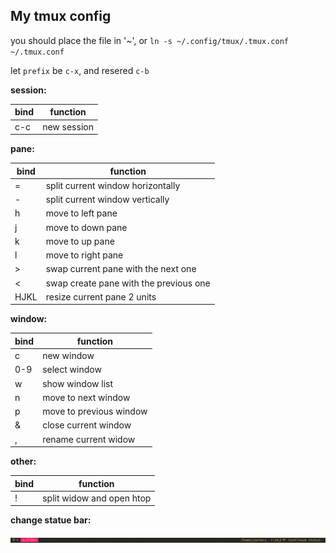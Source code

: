 ## My tmux config

you should place the file in '~', or `ln -s ~/.config/tmux/.tmux.conf ~/.tmux.conf`

let `prefix` be `c-x`, and resered `c-b`

**session:** 

| bind | function    |
|------|-------------|
| c-c  | new session |

**pane:** 

| bind | function                               |
|------|----------------------------------------|
| =    | split current window horizontally      |
| -    | split current window vertically        |
| h    | move to left pane                      |
| j    | move to down pane                      |
| k    | move to up pane                        |
| l    | move to right pane                     |
| >    | swap current pane with the next one    |
| <    | swap create pane with the previous one |
| HJKL | resize current pane 2 units            |

**window:** 

| bind | function                |
|------|-------------------------|
| c    | new window              |
| 0-9  | select window           |
| w    | show window list        |
| n    | move to next window     |
| p    | move to previous window |
| &    | close current window    |
| ,    | rename current widow    |

**other:** 

| bind | function                  |
|------|---------------------------|
| !    | split widow and open htop |

**change statue bar:**

![statue](./tmux-statue.png)

